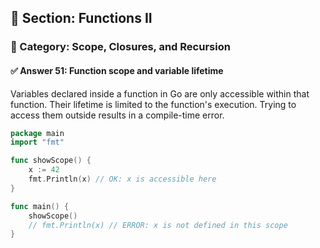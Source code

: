 ## 📘 Section: Functions II  
### 🔹 Category: Scope, Closures, and Recursion  
#### ✅ Answer 51: Function scope and variable lifetime

Variables declared inside a function in Go are only accessible within that function. Their lifetime is limited to the function's execution. Trying to access them outside results in a compile-time error.

```go
package main
import "fmt"

func showScope() {
    x := 42
    fmt.Println(x) // OK: x is accessible here
}

func main() {
    showScope()
    // fmt.Println(x) // ERROR: x is not defined in this scope
}
```

